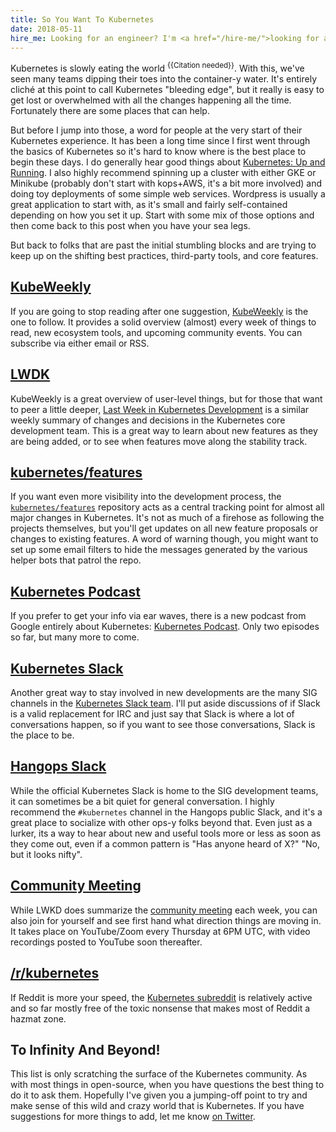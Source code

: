 ```yaml
---
title: So You Want To Kubernetes
date: 2018-05-11
hire_me: Looking for an engineer? I'm <a href="/hire-me/">looking for a new opportunity</a>!
---
```


Kubernetes is slowly eating the world <sup>{{Citation needed}}</sup>. With this, we've
seen many teams dipping their toes into the container-y water. It's entirely
cliché at this point to call Kubernetes "bleeding edge", but it really is easy
to get lost or overwhelmed with all the changes happening all the time. Fortunately
there are some places that can help.

But before I jump into those, a word for people at the very start of their
Kubernetes experience. It has been a long time since I first went through the
basics of Kubernetes so it's hard to know where is the best place to begin these
days. I do generally hear good things about [Kubernetes: Up and Running](https://www.amazon.com/Kubernetes-Running-Dive-Future-Infrastructure/dp/1491935677).
I also highly recommend spinning up a cluster with either GKE or Minikube
(probably don't start with kops+AWS, it's a bit more involved) and doing toy
deployments of some simple web services. Wordpress is usually a great
application to start with, as it's small and fairly self-contained depending on
how you set it up. Start with some mix of those options and then come back to
this post when you have your sea legs.

But back to folks that are past the initial stumbling blocks and are trying to
keep up on the shifting best practices, third-party tools, and core features.

## [KubeWeekly](http://kube.news/)

If you are going to stop reading after one suggestion, [KubeWeekly](http://kube.news/)
is the one to follow. It provides a solid overview (almost) every week of things
to read, new ecosystem tools, and upcoming community events. You can subscribe
via either email or RSS.

## [LWDK](http://lwkd.info/)

KubeWeekly is a great overview of user-level things, but for those that want to
peer a little deeper, [Last Week in Kubernetes Development](http://lwkd.info/)
is a similar weekly summary of changes and decisions in the Kubernetes core
development team. This is a great way to learn about new features as they are
being added, or to see when features move along the stability track.

## [kubernetes/features](https://github.com/kubernetes/features/issues)

If you want even more visibility into the development process, the [`kubernetes/features`](https://github.com/kubernetes/features/issues)
repository acts as a central tracking point for almost all major changes in
Kubernetes. It's not as much of a firehose as following the projects themselves,
but you'll get updates on all new feature proposals or changes to existing
features. A word of warning though, you might want to set up some email filters
to hide the messages generated by the various helper bots that patrol the repo.

## [Kubernetes Podcast](https://kubernetespodcast.com/)

If you prefer to get your info via ear waves, there is a new podcast from Google
entirely about Kubernetes: [Kubernetes Podcast](https://kubernetespodcast.com/).
Only two episodes so far, but many more to come.

## [Kubernetes Slack](http://slack.k8s.io/)

Another great way to stay involved in new developments are the many SIG channels
in the [Kubernetes Slack team](http://slack.k8s.io/). I'll put aside discussions
of if Slack is a valid replacement for IRC and just say that Slack is where a
lot of conversations happen, so if you want to see those conversations, Slack
is the place to be.

## [Hangops Slack](https://signup.hangops.com/)

While the official Kubernetes Slack is home to the SIG development teams, it
can sometimes be a bit quiet for general conversation. I highly recommend the
`#kubernetes` channel in the Hangops public Slack, and it's a great place to
socialize with other ops-y folks beyond that. Even just as a lurker, its a way
to hear about new and useful tools more or less as soon as they come out, even
if a common pattern is "Has anyone heard of X?" "No, but it looks nifty".

## [Community Meeting](https://github.com/kubernetes/community/blob/master/events/community-meeting.md)

While LWKD does summarize the [community meeting](https://github.com/kubernetes/community/blob/master/events/community-meeting.md)
each week, you can also join for yourself and see first hand what direction things
are moving in. It takes place on YouTube/Zoom every Thursday at 6PM UTC, with video
recordings posted to YouTube soon thereafter.

## [/r/kubernetes](https://www.reddit.com/r/kubernetes/)

If Reddit is more your speed, the [Kubernetes subreddit](https://www.reddit.com/r/kubernetes/)
is relatively active and so far mostly free of the toxic nonsense that makes
most of Reddit a hazmat zone.

## To Infinity And Beyond!

This list is only scratching the surface of the Kubernetes community. As with
most things in open-source, when you have questions the best thing to do it to
ask them. Hopefully I've given you a jumping-off point to try and make sense of
this wild and crazy world that is Kubernetes. If you have suggestions for more
things to add, let me know [on Twitter](https://twitter.com/kantrn).
